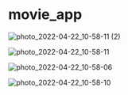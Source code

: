 # movie_app
 
![photo_2022-04-22_10-58-11 (2)](https://user-images.githubusercontent.com/61507289/167656703-1be5c82a-51b0-4883-87e8-158ca84b7b6e.jpg)

![photo_2022-04-22_10-58-11](https://user-images.githubusercontent.com/61507289/167656709-8f19204a-c46e-40c0-99f9-36fc856c17b4.jpg)

![photo_2022-04-22_10-58-06](https://user-images.githubusercontent.com/61507289/167656712-50c6dcbb-f443-46cf-989f-d98c7f00af11.jpg)

![photo_2022-04-22_10-58-10](https://user-images.githubusercontent.com/61507289/167656717-c51c0964-d529-46f2-be77-13f03f0218f9.jpg)
